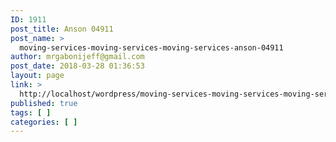 ```yaml
---
ID: 1911
post_title: Anson 04911
post_name: >
  moving-services-moving-services-moving-services-anson-04911
author: mrgabonijeff@gmail.com
post_date: 2018-03-28 01:36:53
layout: page
link: >
  http://localhost/wordpress/moving-services-moving-services-moving-services-anson-04911/
published: true
tags: [ ]
categories: [ ]
---
```

